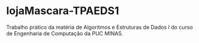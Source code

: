 # lojaMascara-TPAEDS1
Trabalho prático da matéria de Algoritmos e Estruturas de Dados I do curso de Engenharia de Computação da PUC MINAS. 
